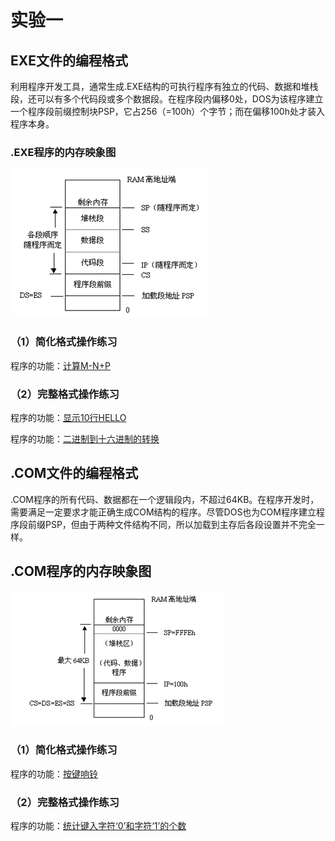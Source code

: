 # 实验一

## EXE文件的编程格式

利用程序开发工具，通常生成.EXE结构的可执行程序有独立的代码、数据和堆栈段，还可以有多个代码段或多个数据段。在程序段内偏移0处，DOS为该程序建立一个程序段前缀控制块PSP，它占256（=100h）个字节；而在偏移100h处才装入程序本身。

### .EXE程序的内存映象图

![avatar](./1.png)

### （1）简化格式操作练习

程序的功能：[计算M-N+P](./M-N+P.asm)

### （2）完整格式操作练习

程序的功能：[显示10行HELLO](./hello.asm)

程序的功能：[二进制到十六进制的转换](./BinToHex.asm)

## .COM文件的编程格式

.COM程序的所有代码、数据都在一个逻辑段内，不超过64KB。在程序开发时，需要满足一定要求才能正确生成COM结构的程序。尽管DOS也为COM程序建立程序段前缀PSP，但由于两种文件结构不同，所以加载到主存后各段设置并不完全一样。

## .COM程序的内存映象图

![avatar](./2.png)

### （1）简化格式操作练习

程序的功能：[按键响铃](./alarm.asm)

### （2）完整格式操作练习

程序的功能：[统计键入字符‘0’和字符‘1’的个数](./count.asm)
